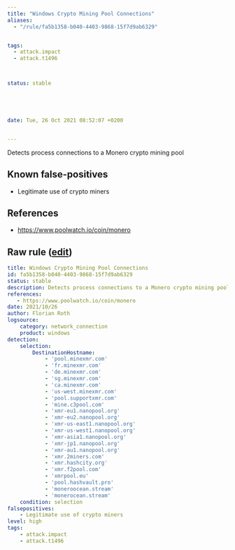 ```yaml
---
title: "Windows Crypto Mining Pool Connections"
aliases:
  - "/rule/fa5b1358-b040-4403-9868-15f7d9ab6329"


tags:
  - attack.impact
  - attack.t1496



status: stable





date: Tue, 26 Oct 2021 08:52:07 +0200


---
```


Detects process connections to a Monero crypto mining pool

<!--more-->


## Known false-positives

* Legitimate use of crypto miners



## References

* https://www.poolwatch.io/coin/monero


## Raw rule ([edit](https://github.com/SigmaHQ/sigma/edit/master/rules/windows/network_connection/net_connection_win_crypto_mining.yml))
```yaml
title: Windows Crypto Mining Pool Connections
id: fa5b1358-b040-4403-9868-15f7d9ab6329
status: stable
description: Detects process connections to a Monero crypto mining pool
references:
   - https://www.poolwatch.io/coin/monero
date: 2021/10/26
author: Florian Roth
logsource:
    category: network_connection
    product: windows
detection:
    selection:
        DestinationHostname: 
            - 'pool.minexmr.com'
            - 'fr.minexmr.com'
            - 'de.minexmr.com'
            - 'sg.minexmr.com'
            - 'ca.minexmr.com'
            - 'us-west.minexmr.com'
            - 'pool.supportxmr.com'
            - 'mine.c3pool.com'
            - 'xmr-eu1.nanopool.org'
            - 'xmr-eu2.nanopool.org'
            - 'xmr-us-east1.nanopool.org'
            - 'xmr-us-west1.nanopool.org'
            - 'xmr-asia1.nanopool.org'
            - 'xmr-jp1.nanopool.org'
            - 'xmr-au1.nanopool.org'
            - 'xmr.2miners.com'
            - 'xmr.hashcity.org'
            - 'xmr.f2pool.com'
            - 'xmrpool.eu'
            - 'pool.hashvault.pro'
            - 'moneroocean.stream'
            - 'monerocean.stream'
    condition: selection
falsepositives:
    - Legitimate use of crypto miners
level: high
tags:
    - attack.impact
    - attack.t1496
```

